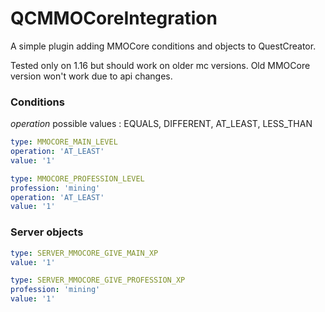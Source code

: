 # QCMMOCoreIntegration

A simple plugin adding MMOCore conditions and objects to QuestCreator.

Tested only on 1.16 but should work on older mc versions.
Old MMOCore version won't work due to api changes.

### Conditions
_operation_ possible values : EQUALS, DIFFERENT, AT_LEAST, LESS_THAN
```yaml
type: MMOCORE_MAIN_LEVEL
operation: 'AT_LEAST'
value: '1'
```
```yaml
type: MMOCORE_PROFESSION_LEVEL
profession: 'mining'
operation: 'AT_LEAST'
value: '1'
```
### Server objects
```yaml
type: SERVER_MMOCORE_GIVE_MAIN_XP
value: '1'
```
```yaml
type: SERVER_MMOCORE_GIVE_PROFESSION_XP
profession: 'mining'
value: '1'
```